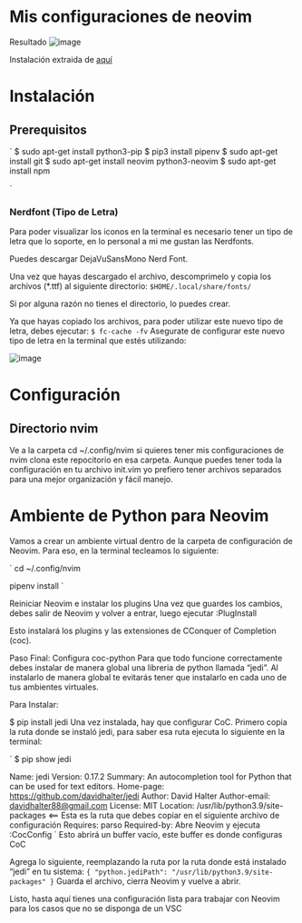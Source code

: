 # Mis configuraciones de neovim
Resultado
![image](https://user-images.githubusercontent.com/57696252/192823781-6143efcd-bb42-4f44-b9b7-dbaebb8cab04.png)


Instalación extraida de [aquí](https://linuxfacil.mx/blog/neovim/como-configurar-neovim-como-vscode-para-python/)

# Instalación
## Prerequisitos

`
$ sudo apt-get install python3-pip
$ pip3 install pipenv
$ sudo apt-get install git
$ sudo apt-get install neovim python3-neovim
$ sudo apt-get install npm

`
### Nerdfont (Tipo de Letra)
Para poder visualizar los iconos en la terminal es necesario tener un tipo de letra que lo soporte, en lo personal a mi me gustan las Nerdfonts.

Puedes descargar DejaVuSansMono Nerd Font.

Una vez que hayas descargado el archivo, descomprimelo y copia los archivos (*.ttf) al siguiente directorio:
`
$HOME/.local/share/fonts/
`

Si por alguna razón no tienes el directorio, lo puedes crear.

Ya que hayas copiado los archivos, para poder utilizar este nuevo tipo de letra, debes ejecutar:
`
$ fc-cache -fv
`
Asegurate de configurar este nuevo tipo de letra en la terminal que estés utilizando:

![image](https://user-images.githubusercontent.com/57696252/192823898-34f2ef7a-06fb-4c5f-a298-967cec39cbe8.png)


# Configuración
## Directorio nvim
Ve a la carpeta cd ~/.config/nvim
si quieres tener mis configuraciones de nvim clona este repocitorio en esa carpeta. Aunque puedes tener toda la configuración en tu archivo init.vim yo prefiero tener archivos separados para una mejor organización y fácil manejo.


# Ambiente de Python para Neovim
Vamos a crear un ambiente virtual dentro de la carpeta de configuración de Neovim. Para eso, en la terminal tecleamos lo siguiente:

`
cd ~/.config/nvim

pipenv install
`

Reiniciar Neovim e instalar los plugins
Una vez que guardes los cambios, debes salir de Neovim y volver a entrar, luego ejecutar :PlugInstall

Esto instalará los plugins y las extensiones de CConquer of Completion (coc).

Paso Final: Configura coc-python
Para que todo funcione correctamente debes instalar de manera global una libreria de python llamada “jedi”. Al instalarlo de manera global te evitarás tener que instalarlo en cada uno de tus ambientes virtuales.

Para Instalar:

$ pip install jedi
Una vez instalada, hay que configurar CoC. Primero copia la ruta donde se instaló jedi, para saber esa ruta ejecuta lo siguiente en la terminal:

`
$ pip show jedi

Name: jedi
Version: 0.17.2
Summary: An autocompletion tool for Python that can be used for text editors.
Home-page: https://github.com/davidhalter/jedi
Author: David Halter
Author-email: davidhalter88@gmail.com
License: MIT
Location: /usr/lib/python3.9/site-packages <== Esta es la ruta que debes copiar en el siguiente archivo de configuración
Requires: parso
Required-by:
Abre Neovim y ejecuta :CocConfig
`
Esto abrirá un buffer vacío, este buffer es donde configuras CoC

Agrega lo siguiente, reemplazando la ruta por la ruta donde está instalado “jedi” en tu sistema:
`
{
    "python.jediPath": "/usr/lib/python3.9/site-packages"
}
`
Guarda el archivo, cierra Neovim y vuelve a abrir.

Listo, hasta aquí tienes una configuración lista para trabajar con Neovim para los casos que no se disponga de un VSC
